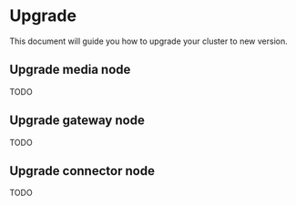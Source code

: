 # Upgrade

This document will guide you how to upgrade your cluster to new version.

## Upgrade media node

TODO

## Upgrade gateway node

TODO

## Upgrade connector node

TODO
